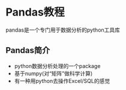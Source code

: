 # Pandas教程

pandas是一个专门用于数据分析的python工具库

## Pandas简介

- python数据分析处理的一个package
- 基于numpy(对“矩阵”做科学计算)
- 有一种用python去操作Excel/SQL的感觉


